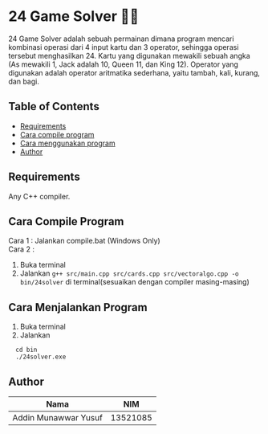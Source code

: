 # 24 Game Solver 👨‍💻
24 Game Solver adalah sebuah permainan dimana program mencari kombinasi operasi dari 4 input kartu dan 3 operator, sehingga operasi tersebut menghasilkan 24. Kartu yang digunakan mewakili sebuah angka (As mewakili 1, Jack adalah 10, Queen 11, dan King 12). Operator yang digunakan adalah operator aritmatika sederhana, yaitu tambah, kali, kurang, dan bagi.

## Table of Contents
- [Requirements](##Requirements)
- [Cara compile program](##Cara-Compile-Program)
- [Cara menggunakan program](##Cara-Menjalankan-rogram)
- [Author](##Author)

## Requirements
Any C++ compiler.

## Cara Compile Program 
Cara 1 : Jalankan compile.bat (Windows Only) <br>
Cara 2 :
  1. Buka terminal
  2. Jalankan ```g++ src/main.cpp src/cards.cpp src/vectoralgo.cpp -o bin/24solver``` di terminal(sesuaikan dengan compiler masing-masing)
  
## Cara Menjalankan Program
1. Buka terminal
2. Jalankan 
  ```
    cd bin
    ./24solver.exe
  ```
  
  ## Author
| Nama                     | NIM           |
| -------------------------|:-------------:|
| Addin Munawwar Yusuf     | 13521085      | 
